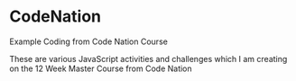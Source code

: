 # CodeNation
Example Coding from Code Nation Course

These are various JavaScript activities and challenges which I am creating on the 12 Week Master Course from Code Nation
